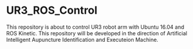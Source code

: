 # UR3_ROS_Control

This repository is about to control UR3 robot arm with Ubuntu 16.04 and ROS Kinetic. This repository will be developed in the direction of Artificial Intelligent Aupuncture Identification and Executeion Machine.

